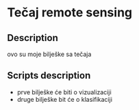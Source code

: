 # Tečaj remote sensing

## Description
ovo su moje bilješke sa tečaja

## Scripts description
+ prve bilješke će biti o vizualizaciji
+ druge bilješke bit će o klasifikaciji
